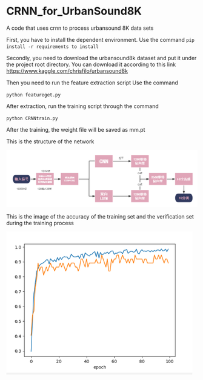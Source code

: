 # CRNN_for_UrbanSound8K
A code that uses crnn to process urbansound 8K data sets

First, you have to install the dependent environment. Use the command
`pip install -r requirements to install`


Secondly, you need to download the urbansound8k dataset and put it under the project root directory. You can download it according to this link
https://www.kaggle.com/chrisfilo/urbansound8k


Then you need to run the feature extraction script
Use the command 

`python featureget.py`


After extraction, run the training script through the command 

`python CRNNtrain.py`

After the training, the weight file will be saved as mm.pt

This is the structure of the network

![image](https://github.com/zirrtu/CRNN_for_UrbanSound8K/blob/main/img/net.png)

This is the image of the accuracy of the training set and the verification set during the training process

![image](https://github.com/zirrtu/CRNN_for_UrbanSound8K/blob/main/img/acc_and_val.png)
